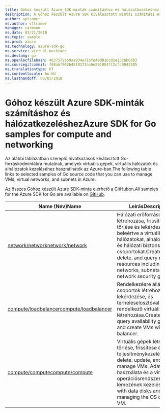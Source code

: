 ```yaml
---
title: Góhoz készült Azure SDK-minták számításhoz és hálózatkezeléshez
description: A Góhoz készült Azure SDK kiválasztott mintái számítási erőforrások, például virtuális gépek, valamint virtuális hálózatok használatához.
author: sptramer
ms.author: sttramer
manager: carmonm
ms.date: 03/21/2018
ms.topic: sample
ms.prod: azure
ms.technology: azure-sdk-go
ms.service: virtual-machines
ms.devlang: go
ms.openlocfilehash: 4837572a50ae934e71bfe49d916c01e131bb6d83
ms.sourcegitcommit: f08abf902b48f8173aa6e261084ff2cfc9043305
ms.translationtype: HT
ms.contentlocale: hu-HU
ms.lasthandoff: 05/03/2018
---
```

# <a name="azure-sdk-for-go-samples-for-compute-and-networking"></a><span data-ttu-id="8bd08-103">Góhoz készült Azure SDK-minták számításhoz és hálózatkezeléshez</span><span class="sxs-lookup"><span data-stu-id="8bd08-103">Azure SDK for Go samples for compute and networking</span></span>

<span data-ttu-id="8bd08-104">Az alábbi táblázatban szereplő hivatkozások kiválasztott Go-forráskódmintákra mutatnak, amelyek virtuális gépek, virtuális hálózatok és alhálózatok kezeléséhez használhatók az Azure-ban.</span><span class="sxs-lookup"><span data-stu-id="8bd08-104">The following table links to selected samples of Go source code that you can use to manage VMs, virtual networks, and subnets in Azure.</span></span> 

<span data-ttu-id="8bd08-105">Az összes Góhoz készült Azure SDK-minta elérhető a [GitHubon](https://github.com/Azure-Samples/azure-sdk-for-go-samples).</span><span class="sxs-lookup"><span data-stu-id="8bd08-105">All samples for the Azure SDK for Go are available on [GitHub](https://github.com/Azure-Samples/azure-sdk-for-go-samples).</span></span>

| <span data-ttu-id="8bd08-106">Name (Név)</span><span class="sxs-lookup"><span data-stu-id="8bd08-106">Name</span></span> | <span data-ttu-id="8bd08-107">Leírás</span><span class="sxs-lookup"><span data-stu-id="8bd08-107">Description</span></span> |
|------|-------------|
| [<span data-ttu-id="8bd08-108">network/network</span><span class="sxs-lookup"><span data-stu-id="8bd08-108">network/network</span></span>](https://github.com/Azure-Samples/azure-sdk-for-go-samples/blob/master/network/network.go) | <span data-ttu-id="8bd08-109">Hálózati erőforrások létrehozása, frissítése, törlése és lekérdezése, beleértve a virtuális hálózatokat, alhálózatokat és hálózati biztonsági csoportokat.</span><span class="sxs-lookup"><span data-stu-id="8bd08-109">Create, update, delete, and query network resources including virtual networks, subnets, and network security groups.</span></span> |
| [<span data-ttu-id="8bd08-110">compute/loadbalancer</span><span class="sxs-lookup"><span data-stu-id="8bd08-110">compute/loadbalancer</span></span>](https://github.com/Azure-Samples/azure-sdk-for-go-samples/blob/master/compute/loadbalancer.go) | <span data-ttu-id="8bd08-111">Rendelkezésre állási csoportok létrehozása és lekérdezése, és terheléselosztóval rendelkező virtuális gépek létrehozása.</span><span class="sxs-lookup"><span data-stu-id="8bd08-111">Create and query availability groups, and create VMs with a load balancer.</span></span> |
| [<span data-ttu-id="8bd08-112">compute/compute</span><span class="sxs-lookup"><span data-stu-id="8bd08-112">compute/compute</span></span>](https://github.com/Azure-Samples/azure-sdk-for-go-samples/blob/master/compute/compute.go) | <span data-ttu-id="8bd08-113">Virtuális gépek létrehozása, törlése, frissítése és teljesítménykezelése.</span><span class="sxs-lookup"><span data-stu-id="8bd08-113">Create, delete, update, and power-manage VMs.</span></span> <span data-ttu-id="8bd08-114">Adatlemezek használata és a virtuális gép operációsrendszer-lemezének kezelése.</span><span class="sxs-lookup"><span data-stu-id="8bd08-114">Work with data disks and managing the OS disk of the VM.</span></span> |
